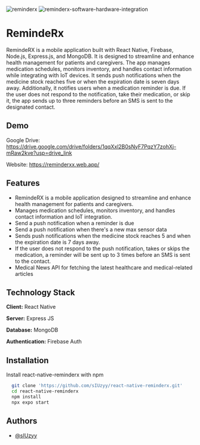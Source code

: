 ![reminderx](https://github.com/user-attachments/assets/cb388903-1a12-455e-9841-fe14cc593eb1)
![reminderx-software-hardware-integration](https://github.com/user-attachments/assets/01216e91-8650-4453-8bca-0b33a123a79a)


# RemindeRx

RemindeRX is a mobile application built with React Native, Firebase, Node.js, Express.js, and MongoDB. It is designed to streamline and enhance health management for patients and caregivers. The app manages medication schedules, monitors inventory, and handles contact information while integrating with IoT devices. It sends push notifications when the medicine stock reaches five or when the expiration date is seven days away. Additionally, it notifies users when a medication reminder is due. If the user does not respond to the notification, take their medication, or skip it, the app sends up to three reminders before an SMS is sent to the designated contact.


## Demo
Google Drive: https://drive.google.com/drive/folders/1qqXxl2B0sNyF7PqzY7zohXj-mRaw2kve?usp=drive_link

Website: https://reminderxx.web.app/



## Features

- RemindeRX is a mobile application designed to streamline and enhance health management for patients and caregivers.
- Manages medication schedules, monitors inventory, and handles contact information and IoT integration.
- Send a push notification when a reminder is due
- Send a push notification when there's a new max sensor data
- Sends push notifications when the medicine stock reaches 5 and when the expiration date is 7 days away.
- If the user does not respond to the push notification, takes or skips the medication, a reminder will be sent up to 3 times before an SMS is sent to the contact.
- Medical News API for fetching the latest healthcare and medical-related articles






## Technology Stack

**Client:** React Native

**Server:** Express JS 

**Database:** MongoDB

**Authentication:** Firebase Auth






## Installation

Install react-native-reminderx with npm

```bash
  git clone 'https://github.com/sIUzyy/react-native-reminderx.git'
  cd react-native-reminderx
  npm install 
  npx expo start
```
    
## Authors

- [@sIUzyy](https://github.com/sIUzyy)

